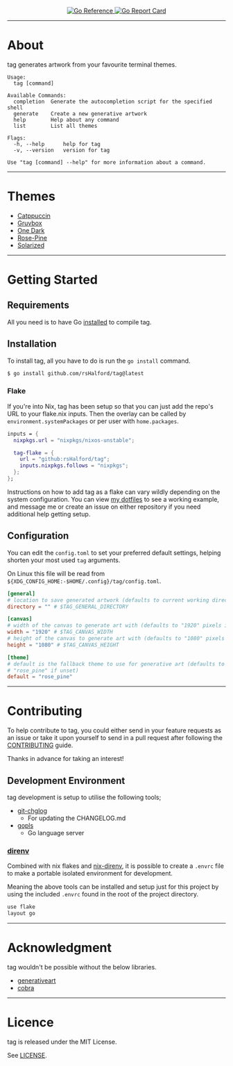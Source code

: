 <p align="center">
  <a href="https://pkg.go.dev/github.com/rsHalford/tag">
    <img src="https://pkg.go.dev/badge/github.com/rsHalford/tag.svg" alt="Go Reference">
  </a>
  <a href="https://goreportcard.com/report/github.com/rsHalford/tag">
    <img src="https://goreportcard.com/badge/github.com/rsHalford/tag" alt="Go Report Card">
  </a>
</p>

---

# About

tag generates artwork from your favourite terminal themes.

```
Usage:
  tag [command]

Available Commands:
  completion  Generate the autocompletion script for the specified shell
  generate    Create a new generative artwork
  help        Help about any command
  list        List all themes

Flags:
  -h, --help      help for tag
  -v, --version   version for tag

Use "tag [command] --help" for more information about a command.
```

---

# Themes

- [Catppuccin](https://github.com/catppuccin/catppuccin)
- [Gruvbox](https://github.com/morhetz/gruvbox)
- [One Dark](https://github.com/one-dark/vscode-one-dark-theme)
- [Rose-Pine](https://github.com/rose-pine/rose-pine-theme)
- [Solarized](https://ethanschoonover.com/solarized)

---

# Getting Started

## Requirements

All you need is to have Go [installed](https://go.dev/dl/) to compile tag.

## Installation

To install tag, all you have to do is run the `go install` command.

```sh
$ go install github.com/rsHalford/tag@latest
```

### Flake

If you're into Nix, tag has been setup so that you can just add the repo's URL to your flake.nix inputs. Then the overlay can be called by `environment.systemPackages` or per user with `home.packages`.

```nix
inputs = {
  nixpkgs.url = "nixpkgs/nixos-unstable";

  tag-flake = {
    url = "github:rsHalford/tag";
    inputs.nixpkgs.follows = "nixpkgs";
  };
};
```

Instructions on how to add tag as a flake can vary wildly depending on the system configuration. You can view [my dotfiles](https://github.com/rsHalford/dotfiles) to see a working example, and message me or create an issue on either repository if you need additional help getting setup.

## Configuration

You can edit the `config.toml` to set your preferred default settings, helping shorten your most used `tag` arguments.

On Linux this file will be read from `${XDG_CONFIG_HOME:-$HOME/.config}/tag/config.toml`.

```toml
[general]
# location to save generated artwork (defaults to current working directory if unset)
directory = "" # $TAG_GENERAL_DIRECTORY

[canvas]
# width of the canvas to generate art with (defaults to "1920" pixels if unset)
width = "1920" # $TAG_CANVAS_WIDTH
# height of the canvas to generate art with (defaults to "1080" pixels if unset)
height = "1080" # $TAG_CANVAS_HEIGHT

[theme]
# default is the fallback theme to use for generative art (defaults to
# "rose_pine" if unset)
default = "rose_pine"
```

---

# Contributing

To help contribute to tag, you could either send in your feature requests as an issue or take it upon yourself to send in a pull request after following the [CONTRIBUTING](https://github.com/rsHalford/tag/blob/main/CONTRIBUTING.md) guide.

Thanks in advance for taking an interest!

## Development Environment

tag development is setup to utilise the following tools;

- [git-chglog](https://github.com/git-chglog/git-chglog)
  - For updating the CHANGELOG.md
- [gopls](https://github.com/golang/tools/blob/master/gopls/README.md)
  - Go language server

### [direnv](https://direnv.net/)

Combined with nix flakes and [nix-direnv](https://github.com/nix-community/nix-direnv), it is possible to create a `.envrc` file to make a portable isolated environment for development.

Meaning the above tools can be installed and setup just for this project by using the included `.envrc` found in the root of the project directory.

```sh
use flake
layout go
```

---

# Acknowledgment

tag wouldn't be possible without the below libraries.

- [generativeart](https://github.com/jdxyw/generativeart)
- [cobra](https://github.com/spf13/cobra)

---

# Licence

tag is released under the MIT License.

See [LICENSE](https://github.com/rsHalford/tag/blob/main/LICENSE).
